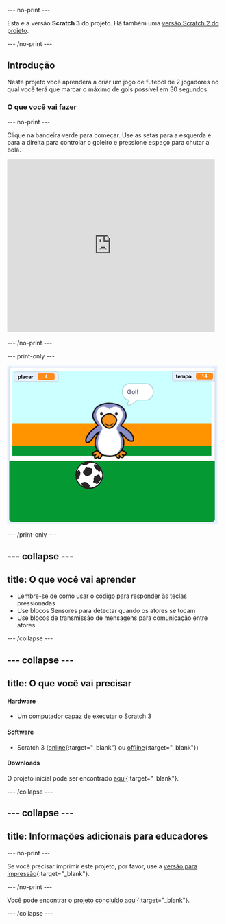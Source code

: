 --- no-print ---

Esta é a versão **Scratch 3** do projeto. Há também uma [versão Scratch 2 do projeto](https://projects.raspberrypi.org/pt-BR/projects/beat-the-goalie-scratch2).

--- /no-print ---

## Introdução

Neste projeto você aprenderá a criar um jogo de futebol de 2 jogadores no qual você terá que marcar o máximo de gols possível em 30 segundos.

### O que você vai fazer

--- no-print ---

Clique na bandeira verde para começar. Use as setas para a esquerda e para a direita para controlar o goleiro e pressione <kbd>espaço</kbd> para chutar a bola.

<div class="scratch-preview">
  <iframe allowtransparency="true" width="485" height="402" src="https://scratch.mit.edu/projects/embed/406769946/?autostart=false" frameborder="0" scrolling="no"></iframe>
</div>

--- /no-print ---

--- print-only ---

![captura de tela do jogo](images/goalie-final.png)

--- /print-only ---

--- collapse ---
---
title: O que você vai aprender
---

- Lembre-se de como usar o código para responder às teclas pressionadas
- Use blocos Sensores para detectar quando os atores se tocam
- Use blocos de transmissão de mensagens para comunicação entre atores

--- /collapse ---

--- collapse ---
---
title: O que você vai precisar
---

#### Hardware

+ Um computador capaz de executar o Scratch 3

#### Software

+ Scratch 3 ([online](https://rpf.io/scratchon){:target="_blank"} ou [offline](https://rpf.io/scratchoff){:target="_blank"})

#### Downloads

O projeto inicial pode ser encontrado [aqui](https://rpf.io/p/pt-BR/beat-the-goalie-go){:target="_blank"}.

--- /collapse ---

--- collapse ---
---
title: Informações adicionais para educadores
---

--- no-print ---

Se você precisar imprimir este projeto, por favor, use a [versão para impressão](https://projects.raspberrypi.org/pt-BR/projects/beat-the-goalie/print){:target="_blank"}.

--- /no-print ---

Você pode encontrar o [projeto concluído aqui](https://rpf.io/p/pt-BR/beat-the-goalie-get){:target="_blank"}.

--- /collapse ---
